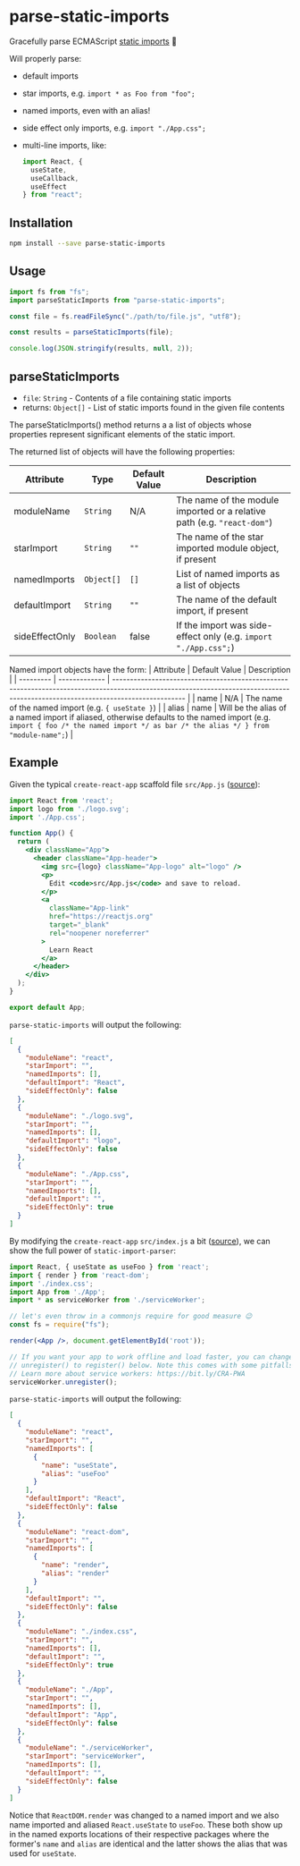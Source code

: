 # parse-static-imports

Gracefully parse ECMAScript [static imports](https://developer.mozilla.org/en-US/docs/Web/JavaScript/Reference/Statements/import) 💃

Will properly parse:

- default imports
- star imports, e.g. `import * as Foo from "foo";`
- named imports, even with an alias!
- side effect only imports, e.g. `import "./App.css";`
- multi-line imports, like:

  ```jsx
  import React, {
    useState,
    useCallback,
    useEffect
  } from "react";
  ```

## Installation

```sh
npm install --save parse-static-imports
```

## Usage

```js
import fs from "fs";
import parseStaticImports from "parse-static-imports";

const file = fs.readFileSync("./path/to/file.js", "utf8");

const results = parseStaticImports(file);

console.log(JSON.stringify(results, null, 2));
```

## parseStaticImports

- `file`: `String` - Contents of a file containing static imports
- returns: `Object[]` - List of static imports found in the given file contents

The parseStaticImports() method returns a a list of objects whose properties
represent significant elements of the static import.

The returned list of objects will have the following properties:

| Attribute      | Type       | Default Value | Description                                                             |
| -------------- | ---------- | ------------- | ----------------------------------------------------------------------- |
| moduleName     | `String`   | N/A           | The name of the module imported or a relative path (e.g. `"react-dom"`) |
| starImport     | `String`   | `""`          | The name of the star imported module object, if present                 |
| namedImports   | `Object[]` | `[]`          | List of named imports as a list of objects                              |
| defaultImport  | `String`   | `""`          | The name of the default import, if present                              |
| sideEffectOnly | `Boolean`  | false         | If the import was side-effect only (e.g. `import "./App.css";`)         |

Named import objects have the form:
| Attribute | Default Value | Description                                                                                                                                                                      |
| --------- | ------------- | -------------------------------------------------------------------------------------------------------------------------------------------------------------------------------- |
| name      | N/A           | The name of the named import (e.g. `{ useState }`)                                                                                                                               |
| alias     | name          | Will be the alias of a named import if aliased, otherwise defaults to the named import (e.g. `import { foo /* the named import */ as bar /* the alias */ } from "module-name";`) |

## Example

Given the typical `create-react-app` scaffold file `src/App.js` ([source](https://github.com/facebook/create-react-app/blob/master/packages/react-scripts/template/src/App.js)):

```jsx
import React from 'react';
import logo from './logo.svg';
import './App.css';

function App() {
  return (
    <div className="App">
      <header className="App-header">
        <img src={logo} className="App-logo" alt="logo" />
        <p>
          Edit <code>src/App.js</code> and save to reload.
        </p>
        <a
          className="App-link"
          href="https://reactjs.org"
          target="_blank"
          rel="noopener noreferrer"
        >
          Learn React
        </a>
      </header>
    </div>
  );
}

export default App;
```

`parse-static-imports` will output the following:

```json
[
  {
    "moduleName": "react",
    "starImport": "",
    "namedImports": [],
    "defaultImport": "React",
    "sideEffectOnly": false
  },
  {
    "moduleName": "./logo.svg",
    "starImport": "",
    "namedImports": [],
    "defaultImport": "logo",
    "sideEffectOnly": false
  },
  {
    "moduleName": "./App.css",
    "starImport": "",
    "namedImports": [],
    "defaultImport": "",
    "sideEffectOnly": true
  }
]
```

By modifying the `create-react-app` `src/index.js` a bit ([source](https://github.com/facebook/create-react-app/blob/master/packages/react-scripts/template/src/index.js)), we can show the full power of `static-import-parser`:

```jsx
import React, { useState as useFoo } from 'react';
import { render } from 'react-dom';
import './index.css';
import App from './App';
import * as serviceWorker from './serviceWorker';

// let's even throw in a commonjs require for good measure 😉
const fs = require("fs");

render(<App />, document.getElementById('root'));

// If you want your app to work offline and load faster, you can change
// unregister() to register() below. Note this comes with some pitfalls.
// Learn more about service workers: https://bit.ly/CRA-PWA
serviceWorker.unregister();
```

`parse-static-imports` will output the following:

```json
[
  {
    "moduleName": "react",
    "starImport": "",
    "namedImports": [
      {
        "name": "useState",
        "alias": "useFoo"
      }
    ],
    "defaultImport": "React",
    "sideEffectOnly": false
  },
  {
    "moduleName": "react-dom",
    "starImport": "",
    "namedImports": [
      {
        "name": "render",
        "alias": "render"
      }
    ],
    "defaultImport": "",
    "sideEffectOnly": false
  },
  {
    "moduleName": "./index.css",
    "starImport": "",
    "namedImports": [],
    "defaultImport": "",
    "sideEffectOnly": true
  },
  {
    "moduleName": "./App",
    "starImport": "",
    "namedImports": [],
    "defaultImport": "App",
    "sideEffectOnly": false
  },
  {
    "moduleName": "./serviceWorker",
    "starImport": "serviceWorker",
    "namedImports": [],
    "defaultImport": "",
    "sideEffectOnly": false
  }
]
```

Notice that `ReactDOM.render` was changed to a named import and we also name imported and aliased `React.useState` to `useFoo`. These both show up in the named exports locations of their respective packages where the former's `name` and `alias` are identical and the latter shows the alias that was used for `useState`.
